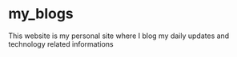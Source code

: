 # my_blogs
This website is my personal site where I blog my daily updates and technology related informations
